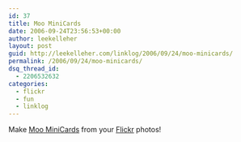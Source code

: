 ```yaml
---
id: 37
title: Moo MiniCards
date: 2006-09-24T23:56:53+00:00
author: leekelleher
layout: post
guid: http://leekelleher.com/linklog/2006/09/24/moo-minicards/
permalink: /2006/09/24/moo-minicards/
dsq_thread_id:
  - 2206532632
categories:
  - flickr
  - fun
  - linklog
---
```

Make [Moo MiniCards](http://blog.flickr.com/flickrblog/2006/09/moo_minicards.html) from your [Flickr](http://www.flickr.com/photos/leekelleher/) photos!